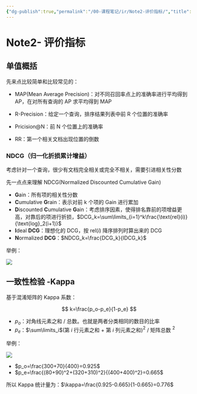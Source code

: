 ```yaml
---
{"dg-publish":true,"permalink":"/00-课程笔记/ir/Note2-评价指标/","title":"Note2- 评价指标"}
---
```



# Note2- 评价指标

## 单值概括

先来点比较简单和比较常见的：

- MAP(Mean Average Precision)：对不同召回率点上的准确率进行平均得到 AP，在对所有查询的 AP 求平均得到 MAP

- R-Precision：给定一个查询，排序结果列表中前 R 个位置的准确率
- Pricision@N：前 N 个位置上的准确率
- RR：第一个相关文档出现位置的倒数

### NDCG（归一化折损累计增益）

考虑针对一个查询，很少有文档完全相关或完全不相关，需要引进相关性分数

先一点点来理解 NDCG(Normalized Discounted Cumulative Gain)

- **G**ain：所有项的相关性分数
- **C**umulative **G**rain：表示对前 k 个项的 Gain 进行累加
- **D**iscounted **C**umulative **G**ain：考虑排序因素，使得排名靠前的项增益更高，对靠后的项进行折损，$DCG_k=\sum\limits_{i=1}^k\frac{\text{rel}(i)}{\text{log}_2(i+1)}$
- **I**deal **DCG**：理想化的 DCG，按 $\text{rel}(i)$ 降序排列时算出来的 DCG
- **N**ormalized **DCG**：$NDCG_k=\frac{DCG_k}{IDCG_k}$

举例：

![](https://kkcx.oss-cn-beijing.aliyuncs.com/img/image-20230530134804416.png)

## 一致性检验 -Kappa

基于混淆矩阵的 Kappa 系数：

$$
k=\frac{p_o-p_e}{1-p_e}
$$

- $p_o$：对角线元素之和 / 总数。也就是两者分类相同的数目的比率
- $p_e$：$\sum\limits_i$(第 $i$ 行元素之和 + 第 $i$ 列元素之和)$^2$ / 矩阵总数 $^2$

举例：

![](https://kkcx.oss-cn-beijing.aliyuncs.com/img/image-20230530140052455.png)

- $p_o=\frac{300+70}{400}=0.925$
- $p_e=\frac{(80+90)^2+(320+310)^2}{(400+400)^2}=0.665$

所以 Kappa 统计量为：$\kappa=\frac{0.925-0.665}{1-0.665}=0.776$
